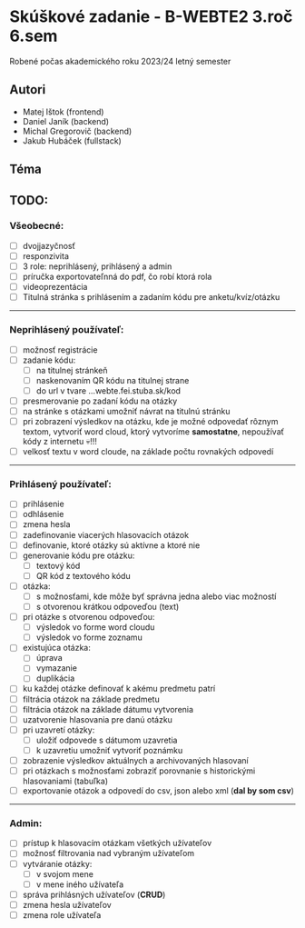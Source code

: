 # Skúškové zadanie - B-WEBTE2 3.roč 6.sem
Robené počas akademického roku 2023/24 letný semester
## Autori
- Matej Ištok (frontend)
- Daniel Janík (backend)
- Michal Gregorovič (backend)
- Jakub Hubáček (fullstack)
## Téma

## TODO:

### Všeobecné:

- [ ] dvojjazyčnosť
- [ ] responzivita
- [ ] 3 role: neprihlásený, prihlásený a admin
- [ ] príručka exportovateľnná do pdf, čo robí ktorá rola
- [ ] videoprezentácia
- [ ] Titulná stránka s prihlásením a zadaním kódu pre anketu/kvíz/otázku

---

### Neprihlásený používateľ:

- [ ] možnosť registrácie
- [ ] zadanie kódu:
    - [ ] na titulnej stránkeň
    - [ ] naskenovaním QR kódu na titulnej strane
    - [ ] do url v tvare ...webte.fei.stuba.sk/kod
- [ ] presmerovanie po zadaní kódu na otázky
- [ ] na stránke s otázkami umožniť návrat na titulnú stránku
- [ ] pri zobrazení výsledkov na otázku, kde je možné odpovedať rôznym textom, vytvoriť word cloud, ktorý vytvoríme **samostatne**, nepoužívať kódy z internetu :skull:!!!
- [ ] velkosť textu v word cloude, na základe počtu rovnakých odpovedí

---

### Prihlásený používateľ:

- [ ] prihlásenie
- [ ] odhlásenie
- [ ] zmena hesla
- [ ] zadefinovanie viacerých hlasovacích otázok
- [ ] definovanie, ktoré otázky sú aktívne a ktoré nie
- [ ] generovanie kódu pre otázku:
    - [ ] textový kód
    - [ ] QR kód z textového kódu
- [ ] otázka:
    - [ ] s možnosťami, kde môže byť správna jedna alebo viac možností
    - [ ] s otvorenou krátkou odpoveďou (text)
- [ ] pri otázke s otvorenou odpoveďou:
    - [ ] výsledok vo forme word cloudu
    - [ ] výsledok vo forme zoznamu
- [ ] existujúca otázka:
    - [ ] úprava
    - [ ] vymazanie
    - [ ] duplikácia
- [ ] ku každej otázke definovať k akému predmetu patrí
- [ ] filtrácia otázok na základe predmetu
- [ ] filtrácia otázok na základe dátumu vytvorenia
- [ ] uzatvorenie hlasovania pre danú otázku
- [ ] pri uzavretí otázky:
    - [ ] uložiť odpovede s dátumom uzavretia
    - [ ] k uzavretiu umožniť vytvoriť poznámku
- [ ] zobrazenie výsledkov aktuálnych a archivovaných hlasovaní 
- [ ] pri otázkach s možnosťami zobraziť porovnanie s historickými hlasovaniami (tabuľka)
- [ ] exportovanie otázok a odpovedí do csv, json alebo xml (**dal by som csv**)

---

### Admin:

- [ ] prístup k hlasovacím otázkam všetkých užívateľov
- [ ] možnosť filtrovania nad vybraným užívateľom
- [ ] vytváranie otázky:
    - [ ] v svojom mene
    - [ ] v mene iného užívateľa
- [ ] správa prihlásných užívateľov (**CRUD**)
- [ ] zmena hesla užívateľov
- [ ] zmena role užívateľa